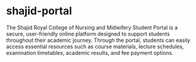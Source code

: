 # shajid-portal
The Shajid Royal College of Nursing and Midwifery Student Portal is a secure, user-friendly online platform designed to support students throughout their academic journey. Through the portal, students can easily access essential resources such as course materials, lecture schedules, examination timetables, academic results, and fee payment options.
